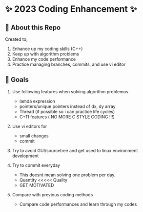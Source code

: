 # ✨ 2023 Coding Enhancement ✨

## 🧸 About this Repo

Created to,

1. Enhance up my coding skills (C++)
2.  Keep up with algorithm problems
3. Enhance my code performance
4. Practice managing branches, commits, and use vi editor


## 🧸 Goals

1. Use following features when solving algorithm problemos

    * lamda expression
    * pointers/unique pointers instead of dx, dy array
    *   Thread (if possible so i can practice life cycles)
    * C+11 features ( NO MORE C STYLE CODING !!!) 

2. Use vi editors for
    * small changes
    * commit
3. Try to avoid GUI/sourcetree and get used to linux environment development

4. Try to commit everyday
    * This doesnt mean solving one problem per day.
    * Quantity <<<<< Quality 
    * GET MOTIVATED

5. Compare with previous coding methods
    * Compare code performances and learn through my codes

